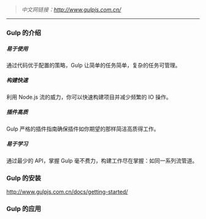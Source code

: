 > *中文网链接：http://www.gulpjs.com.cn/*

___

### Gulp 的介绍

##### 易于使用
通过代码优于配置的策略，Gulp 让简单的任务简单，复杂的任务可管理。

##### 构建快速
利用 Node.js 流的威力，你可以快速构建项目并减少频繁的 IO 操作。

##### 插件高质
Gulp 严格的插件指南确保插件如你期望的那样简洁高质得工作。

##### 易于学习
通过最少的 API，掌握 Gulp 毫不费力，构建工作尽在掌握：如同一系列流管道。

### Gulp 的安装
http://www.gulpjs.com.cn/docs/getting-started/

### Gulp 的应用